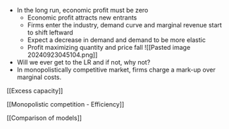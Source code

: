 - In the long run, economic profit must be zero
	- Economic profit attracts new entrants
	- Firms enter the industry, demand curve and marginal revenue start to shift leftward
	- Expect a decrease in demand and demand to be more elastic
	- Profit maximizing quantity and price fall
	![[Pasted image 20240923045104.png]]
- Will we ever get to the LR and if not, why not?
- In monopolistically competitive market, firms charge a mark-up over marginal costs.

[[Excess capacity]]

[[Monopolistic competition - Efficiency]]

[[Comparison of models]]
